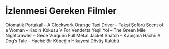 # İzlenmesi Gereken Filmler
Otomatik Portakal – A Clockwork Orange
Taxi Driver – Taksi Şoförü
Scent of a Woman – Kadın Kokusu
V For Vendetta
Yeşil Yol – The Green Mile
Nightcrawler – Gece Vurgunu
Full Metal Jacket
Snatch – Kapışma
Hachi: A Dog’s Tale – Hachi: Bir Köpeğin Hikayesi
Dövüş Kulübü
